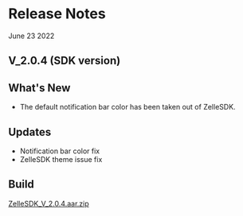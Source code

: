 # Release Notes

June 23 2022

## V_2.0.4 (SDK version)

## What's New

- The default notification bar color has been taken out of ZelleSDK.

## Updates

- Notification bar color fix
- ZelleSDK theme issue fix

## Build

[ZelleSDK_V_2.0.4.aar.zip](https://github.com/Fiserv/zelle-turnkey-solutions/files/11590558/ZelleSDK_V_2.0.4.aar.zip)
